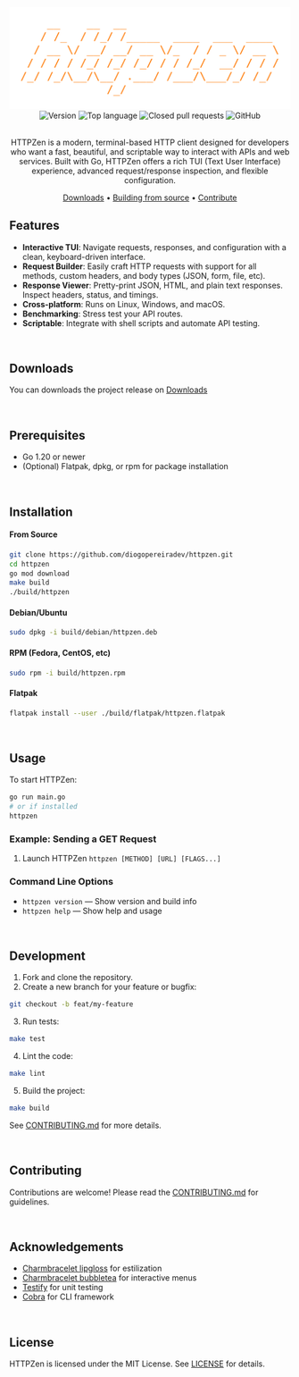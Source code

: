 <div align="center">
  <img src="assets/logo.png" />
  <div>
    <img alt="Version" src="https://img.shields.io/github/package-json/v/diogopereiradev/httpzen/latest?style=for-the-badge">
    <img alt="Top language" src="https://img.shields.io/github/languages/top/diogopereiradev/httpzen?style=for-the-badge">
    <img alt="Closed pull requests" src="https://img.shields.io/github/issues-pr-closed-raw/diogopereiradev/httpzen?style=for-the-badge">
    <img alt="GitHub" src="https://img.shields.io/github/license/diogopereiradev/httpzen?style=for-the-badge&cacheSeconds=60">
  </div>
</div>

<br />
<div align="center">
  <p>HTTPZen is a modern, terminal-based HTTP client designed for developers who want a fast, beautiful, and scriptable way to interact with APIs and web services. Built with Go, HTTPZen offers a rich TUI (Text User Interface) experience, advanced request/response inspection, and flexible configuration.</p>

  [Downloads](#downloads) •
  [Building from source](#building-from-source) •
  [Contribute](#contribute)
  
</div>

## Features

- **Interactive TUI**: Navigate requests, responses, and configuration with a clean, keyboard-driven interface.
- **Request Builder**: Easily craft HTTP requests with support for all methods, custom headers, and body types (JSON, form, file, etc).
- **Response Viewer**: Pretty-print JSON, HTML, and plain text responses. Inspect headers, status, and timings.
- **Cross-platform**: Runs on Linux, Windows, and macOS.
- **Benchmarking**: Stress test your API routes.
- **Scriptable**: Integrate with shell scripts and automate API testing.

<br />

## Downloads [](#downloads)
You can downloads the project release on [Downloads](https://github.com/diogopereiradev/httpzen/releases/latest)

<br />

## Prerequisites
- Go 1.20 or newer
- (Optional) Flatpak, dpkg, or rpm for package installation

<br />

## Installation

#### From Source
```sh
git clone https://github.com/diogopereiradev/httpzen.git
cd httpzen
go mod download
make build
./build/httpzen
```

#### Debian/Ubuntu
```sh
sudo dpkg -i build/debian/httpzen.deb
```

#### RPM (Fedora, CentOS, etc)
```sh
sudo rpm -i build/httpzen.rpm
```

#### Flatpak
```sh
flatpak install --user ./build/flatpak/httpzen.flatpak
```

<br />

## Usage

To start HTTPZen:
```sh
go run main.go
# or if installed
httpzen
```

### Example: Sending a GET Request
1. Launch HTTPZen `httpzen [METHOD] [URL] [FLAGS...]`

### Command Line Options
- `httpzen version` — Show version and build info
- `httpzen help` — Show help and usage

<br />

## Development

1. Fork and clone the repository.
2. Create a new branch for your feature or bugfix:
```sh
git checkout -b feat/my-feature
```

3. Run tests:
```sh
make test
```

4. Lint the code:
```sh
make lint
```

5. Build the project:
```sh
make build
```

See [CONTRIBUTING.md](CONTRIBUTING.md) for more details.

<br />

## Contributing
Contributions are welcome! Please read the [CONTRIBUTING.md](CONTRIBUTING.md) for guidelines.

<br />

## Acknowledgements
- [Charmbracelet lipgloss](https://github.com/charmbracelet/lipgloss) for estilization
- [Charmbracelet bubbletea](https://github.com/charmbracelet/bubbletea) for interactive menus
- [Testify](https://github.com/stretchr/testify) for unit testing
- [Cobra](https://github.com/spf13/cobra) for CLI framework

<br />

## License
HTTPZen is licensed under the MIT License. See [LICENSE](LICENSE) for details.
